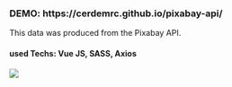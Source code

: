 <h3>DEMO: https://cerdemrc.github.io/pixabay-api/ </h3>
<p>This data was produced from the Pixabay API.</p>
<h4>used Techs: Vue JS, SASS, Axios</h4>

<img src="https://user-images.githubusercontent.com/40372039/102021047-19a7a680-3d8e-11eb-9c7f-1c9f728bcb24.png">
